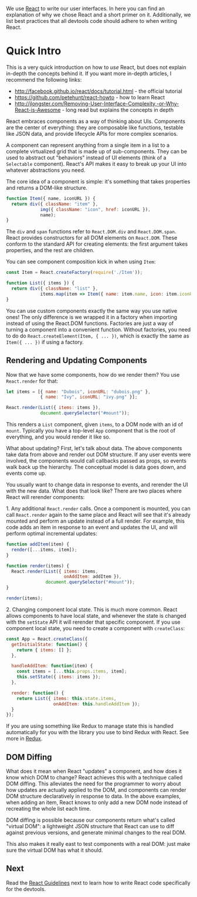 
We use [React](http://facebook.github.io/react/) to write our user
interfaces. In here you can find an explanation of why we chose React
and a short primer on it. Additionally, we list best practices that
all devtools code should adhere to when writing React.

# Quick Intro

This is a very quick introduction on how to *use* React, but does not
explain in-depth the concepts behind it. If you want more in-depth
articles, I recommend the following links:

* http://facebook.github.io/react/docs/tutorial.html - the official tutorial
* https://github.com/petehunt/react-howto - how to learn React
* http://jlongster.com/Removing-User-Interface-Complexity,-or-Why-React-is-Awesome - long read but explains the concepts in depth

React embraces components as a way of thinking about UIs. Components
are the center of everything: they are composable like functions,
testable like JSON data, and provide lifecycle APIs for more complex
scenarios.

A component can represent anything from a single item in a list to a
complete virtualized grid that is made up of sub-components. They can
be used to abstract out "behaviors" instead of UI elements (think of a
`Selectable` component). React's API makes it easy to break up your UI
into whatever abstractions you need.

The core idea of a component is simple: it's something that takes
properties and returns a DOM-like structure.

```js
function Item({ name, iconURL }) {
  return div({ className: "item" },
             img({ className: "icon", href: iconURL }),
             name);
}
```

The `div` and `span` functions refer to `React.DOM.div` and
`React.DOM.span`. React provides constructors for all DOM elements on
`React.DOM`. These conform to the standard API for creating elements:
the first argument takes properties, and the rest are children.

You can see component composition kick in when using `Item`:

```js
const Item = React.createFactory(require('./Item'));

function List({ items }) {
  return div({ className: "list" },
             items.map(item => Item({ name: item.name, icon: item.iconURL)));
}
```

You can use custom components exactly the same way you use native
ones! The only difference is we wrapped it in a factory when importing
instead of using the React.DOM functions. Factories are just a way of
turning a component into a convenient function. Without factories, you
need to do do `React.createElement(Item, { ... })`, which is exactly
the same as `Item({ ... })` if using a factory.

## Rendering and Updating Components

Now that we have some components, how do we render them? You use
`React.render` for that:

```js
let items = [{ name: "Dubois", iconURL: "dubois.png" },
             { name: "Ivy", iconURL: "ivy.png" }];

React.render(List({ items: items }),
             document.querySelector("#mount"));
```

This renders a `List` component, given `items`, to a DOM node with an
id of `mount`. Typically you have a top-level `App` component that is
the root of everything, and you would render it like so.

What about updating? First, let's talk about data. The above
components take data from above and render out DOM structure. If any
user events were involved, the components would call callbacks passed
as props, so events walk back up the hierarchy. The conceptual model
is data goes down, and events come up.

You usually want to change data in response to events, and rerender
the UI with the new data. What does that look like? There are two
places where React will rerender components:

1\. Any additional `React.render` calls. Once a component is mounted,
you can call `React.render` again to the same place and React will see
that it's already mounted and perform an update instead of a full
render. For example, this code adds an item in response to an event
and updates the UI, and will perform optimal incremental updates:

```js
function addItem(item) {
  render([...items, item]);
}

function render(items) {
  React.render(List({ items: items,
                      onAddItem: addItem }),
               document.querySelector("#mount"));
}

render(items);
```

2\. Changing component local state. This is much more common. React
allows components to have local state, and whenever the state is
changed with the `setState` API it will rerender that specific
component. If you use component local state, you need to create a
component with `createClass`:

```js
const App = React.createClass({
  getInitialState: function() {
    return { items: [] };
  },

  handleAddItem: function(item) {
    const items = [...this.props.items, item];
    this.setState({ items: items });
  },

  render: function() {
    return List({ items: this.state.items,
                  onAddItem: this.handleAddItem });
  }
});
  ```

If you are using something like Redux to manage state this is handled
automatically for you with the library you use to bind Redux with
React. See more in [Redux](redux.md).

## DOM Diffing

What does it mean when React "updates" a component, and how does it
know which DOM to change? React achieves this with a technique called
DOM diffing. This alleviates the need for the programmer to worry
about how updates are actually applied to the DOM, and components can
render DOM structure declaratively in response to data. In the above
examples, when adding an item, React knows to only add a new DOM node
instead of recreating the whole list each time.

DOM diffing is possible because our components return what's called
"virtual DOM": a lightweight JSON structure that React can use to diff
against previous versions, and generate minimal changes to the real DOM.

This also makes it really east to test components with a real DOM:
just make sure the virtual DOM has what it should.

## Next

Read the [React Guidelines](react-guidelines.md) next to learn how to
write React code specifically for the devtools.
